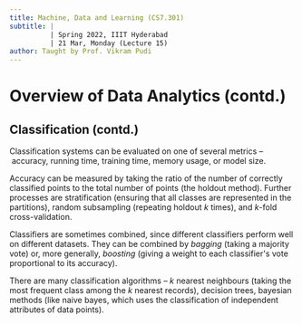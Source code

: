 ```yaml
---
title: Machine, Data and Learning (CS7.301)
subtitle: |
          | Spring 2022, IIIT Hyderabad
          | 21 Mar, Monday (Lecture 15)
author: Taught by Prof. Vikram Pudi
---
```


# Overview of Data Analytics (contd.)
## Classification (contd.)
Classification systems can be evaluated on one of several metrics – accuracy, running time, training time, memory usage, or model size.  

Accuracy can be measured by taking the ratio of the number of correctly classified points to the total number of points (the holdout method). Further processes are stratification (ensuring that all classes are represented in the partitions), random subsampling (repeating holdout $k$ times), and $k$-fold cross-validation.  

Classifiers are sometimes combined, since different classifiers perform well on different datasets. They can be combined by *bagging* (taking a majority vote) or, more generally, *boosting* (giving a weight to each classifier's vote proportional to its accuracy).  

There are many classification algorithms – $k$ nearest neighbours (taking the most frequent class among the $k$ nearest records), decision trees, bayesian methods (like naive bayes, which uses the classification of independent attributes of data points).